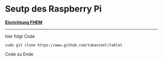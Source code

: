 # Seutp des Raspberry Pi

**[Einrichtung FHEM](https://github.com/doenisf/HomeAutomationProjektGruppe2/blob/main/01_Setup%20Raspberry%20Pi/02_FHEM%20Setup.md)**

***
hier folgt Code

    sudo git clone https://www.github.com/tabascoel/tablet
  
Code zu Ende
